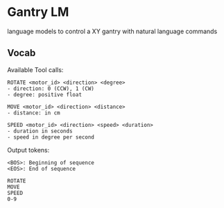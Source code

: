 # Gantry LM
 language models to control a XY gantry with natural language commands

## Vocab

Available Tool calls: 
```
ROTATE <motor_id> <direction> <degree> 
- direction: 0 (CCW), 1 (CW)
- degree: positive float

MOVE <motor_id> <direction> <distance>
- distance: in cm

SPEED <motor_id> <direction> <speed> <duration>
- duration in seconds
- speed in degree per second
```

Output tokens: 
```
<BOS>: Beginning of sequence
<EOS>: End of sequence

ROTATE
MOVE
SPEED
0-9
```